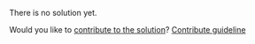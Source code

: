 
There is no solution yet.

Would you like to [contribute to the solution](https://github.com/BFEdev/BFE.dev-solutions/blob/main/question/tell-me-about-a-time-that-you-failed_en.md)? [Contribute guideline](https://github.com/BFEdev/BFE.dev-solutions#how-to-contribute)
